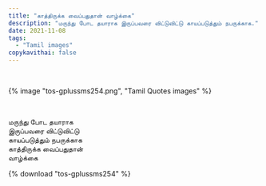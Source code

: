 ```yaml
---
title: "காத்திருக்க வைப்பதுதான் வாழ்க்கை"
description: "மருந்து போட தயாராக இருப்பவரை விட்டுவிட்டு காயப்படுத்தும் நபருக்காக."
date: 2021-11-08
tags:
  - "Tamil images"
copykavithai: false
---
```


&nbsp;

{% image "tos-gplussms254.png", "Tamil Quotes images" %}

&nbsp;

மருந்து போட தயாராக  
இருப்பவரை விட்டுவிட்டு  
காயப்படுத்தும் நபருக்காக  
காத்திருக்க வைப்பதுதான்  
வாழ்க்கை

{% download "tos-gplussms254" %}
